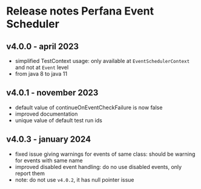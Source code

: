 # Release notes Perfana Event Scheduler

## v4.0.0 - april 2023 
* simplified TestContext usage: only available at `EventSchedulerContext` and not at `Event` level
* from java 8 to java 11

## v4.0.1 - november 2023
* default value of continueOnEventCheckFailure is now false
* improved documentation
* unique value of default test run ids

## v4.0.3 - january 2024
* fixed issue giving warnings for events of same class: should be warning for events with same name
* improved disabled event handling: do no use disabled events, only report them
* note: do not use `v4.0.2`, it has null pointer issue